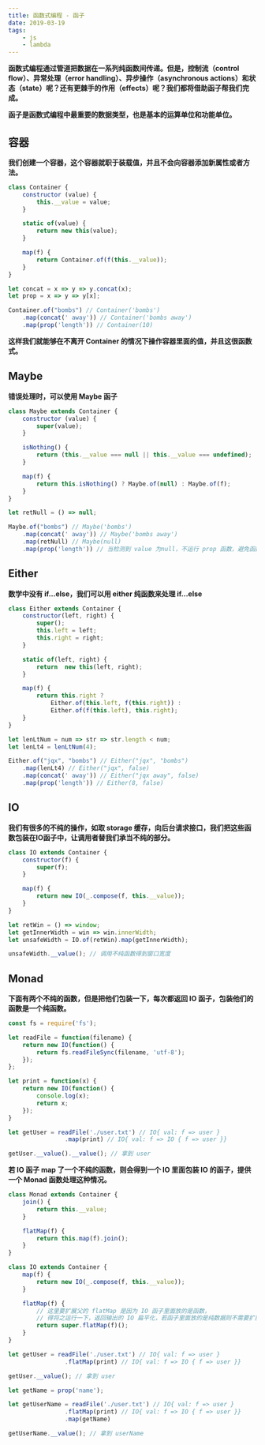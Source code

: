 ```yaml
---
title: 函数式编程 - 函子
date: 2019-03-19
tags:
    - js
    - lambda
---
```


**函数式编程通过管道把数据在一系列纯函数间传递。但是，控制流（control flow）、异常处理（error handling）、异步操作（asynchronous actions）和状态（state）呢？还有更棘手的作用（effects）呢？我们都将借助函子帮我们完成。**

**函子是函数式编程中最重要的数据类型，也是基本的运算单位和功能单位。**

## 容器

**我们创建一个容器，这个容器就职于装载值，并且不会向容器添加新属性或者方法。**

``` js
class Container {
    constructor (value) {
        this.__value = value;
    }

    static of(value) {
        return new this(value);
    }

    map(f) {
        return Container.of(f(this.__value));
    }
}

let concat = x => y => y.concat(x);
let prop = x => y => y[x];

Container.of("bombs") // Container('bombs')
    .map(concat(' away')) // Container('bombs away')
    .map(prop('length')) // Container(10)
```

**这样我们就能够在不离开 Container 的情况下操作容器里面的值，并且这很函数式。**

## Maybe

**错误处理时，可以使用 Maybe 函子**

``` js
class Maybe extends Container {
    constructor (value) {
        super(value);
    }

    isNothing() {
        return (this.__value === null || this.__value === undefined);
    }

    map(f) {
        return this.isNothing() ? Maybe.of(null) : Maybe.of(f);
    }
}

let retNull = () => null;

Maybe.of("bombs") // Maybe('bombs')
    .map(concat(' away')) // Maybe('bombs away')
    .map(retNull) // Maybe(null)
    .map(prop('length')) // 当检测到 value 为null，不运行 prop 函数，避免函数运行时报错，返回 Maybe(null)
```

## Either

**数学中没有 if...else，我们可以用 either 纯函数来处理 if...else**

``` js
class Either extends Container {
    constructor(left, right) {
        super();
        this.left = left;
        this.right = right;
    }

    static of(left, right) {
        return  new this(left, right);
    }

    map(f) {
        return this.right ? 
            Either.of(this.left, f(this.right)) :
            Either.of(f(this.left), this.right);
    }
}

let lenLtNum = num => str => str.length < num;
let lenLt4 = lenLtNum(4);

Either.of("jqx", "bombs") // Either("jqx", "bombs")
    .map(lenLt4) // Either("jqx", false)
    .map(concat(' away')) // Either("jqx away", false)
    .map(prop('length')) // Either(8, false)
```

## IO

**我们有很多的不纯的操作，如取 storage 缓存，向后台请求接口，我们把这些函数包装在IO函子中，让调用者替我们承当不纯的部分。**

``` js
class IO extends Container {
    constructor(f) {
        super(f);
    }

    map(f) {
        return new IO(_.compose(f, this.__value));
    }
}

let retWin = () => window;
let getInnerWidth = win => win.innerWidth;
let unsafeWidth = IO.of(retWin).map(getInnerWidth);

unsafeWidth.__value(); // 调用不纯函数得到窗口宽度
```

## Monad

**下面有两个不纯的函数，但是把他们包装一下，每次都返回 IO 函子，包装他们的函数是一个纯函数。**

``` js
const fs = require('fs');

let readFile = function(filename) {
    return new IO(function() {
        return fs.readFileSync(filename, 'utf-8');
    });
};

let print = function(x) {
    return new IO(function() {
        console.log(x);
        return x;
    });
}

let getUser = readFile('./user.txt') // IO{ val: f => user }
                .map(print) // IO{ val: f => IO { f => user }}

getUser.__value().__value(); // 拿到 user
```

**若 IO 函子 map 了一个不纯的函数，则会得到一个 IO 里面包装 IO 的函子，提供一个 Monad 函数处理这种情况。**

``` js
class Monad extends Container {
    join() {
        return this.__value;
    }

    flatMap(f) {
        return this.map(f).join();
    }
}

class IO extends Container {
    map(f) {
        return new IO(_.compose(f, this.__value));
    }

    flatMap(f) {
        // 这里要扩展父的 flatMap 是因为 IO 函子里面放的是函数，
        // 得将之运行一下，返回输出的 IO 扁平化，若函子里面放的是纯数据则不需要扩展
        return super.flatMap(f)();
    }
}

let getUser = readFile('./user.txt') // IO{ val: f => user }
                .flatMap(print) // IO{ val: f => IO { f => user }}

getUser.__value(); // 拿到 user

let getName = prop('name');

let getUserName = readFile('./user.txt') // IO{ val: f => user }
                .flatMap(print) // IO{ val: f => IO { f => user }}
                .map(getName)

getUserName.__value(); // 拿到 userName
```
